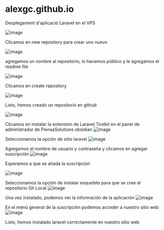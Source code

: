 # alexgc.github.io


Desplegament d'aplicació Laravel en el VPS

![image](https://user-images.githubusercontent.com/115020513/217295516-58d773d1-58ce-4692-8f40-2f70f97872b9.png)


Clicamos en new repository para crear uno nuevo
 
 
![image](https://user-images.githubusercontent.com/115020513/217295551-7bbfdaed-6507-4a9c-9b6f-000ac914119e.png)

agregamos un nombre al repositorio, lo hacemos público y le agregamos el readme file

 ![image](https://user-images.githubusercontent.com/115020513/217295651-26a26f09-39b7-4602-947f-5086021c30f7.png)

Clicamos en create repository
 
![image](https://user-images.githubusercontent.com/115020513/217295695-9ac153a6-a6f0-45e3-92ca-e95fc048204c.png)

Listo, hemos creado un repositorio en github

 ![image](https://user-images.githubusercontent.com/115020513/217295738-daf667b8-e2c0-428f-9188-2bce76a7a432.png)

Clicamos en instalar la extensión de Laravel Toolkit en el panel de administrador de PiensaSolutions obsidian
 ![image](https://user-images.githubusercontent.com/115020513/217295761-eae2b24f-87cc-468b-8699-204235afed7a.png)

Seleccionamos la opción de sitio laravel
 ![image](https://user-images.githubusercontent.com/115020513/217295788-cf0c9bad-b68d-4d53-86d5-3365741925cd.png)

Agregamos el nombre de usuario y contraseña y clicamos en agregar suscripción
 ![image](https://user-images.githubusercontent.com/115020513/217295813-f3bd3395-b92b-4aea-86d8-522491392bb5.png)

Esperamos a que se añada la suscripción

 ![image](https://user-images.githubusercontent.com/115020513/217295833-b2941909-9f04-47bb-a150-66c5a2d54b34.png)

Seleccionamos la opción de instalar esqueleto para que se cree el repositorio Git Local
 ![image](https://user-images.githubusercontent.com/115020513/217295905-855356b7-001d-4c09-bf06-0428a80ec70d.png)

Una vez instalado, podemos ver la información de la aplicación
![image](https://user-images.githubusercontent.com/115020513/217295936-e17c546c-3d54-409d-b9e3-70da7ef892e7.png)

 
En el menú general de la suscripción podemos acceder a nuestro sitio web
 ![image](https://user-images.githubusercontent.com/115020513/217295971-d879b8ea-bc24-429a-9107-ce46e80e0551.png)

Listo, hemos instalado laravel correctamente en nuestro sitio web



